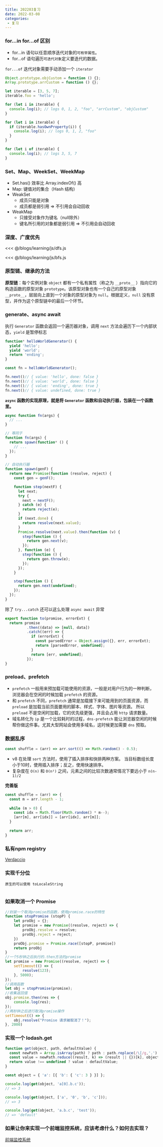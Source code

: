 ```yaml
---
title: 202203复习 
date: 2022-03-08 
categories:
 - 复习
---
```


### for...in for...of 区别

* for...in 语句以任意顺序迭代对象的`可枚举属性`。
* for...of 语句遍历`可迭代对象`定义要迭代的数据。

`for...of` 迭代对象需要手动添加一个 `iterator`

```js
Object.prototype.objCustom = function () {};
Array.prototype.arrCustom = function () {};

let iterable = [3, 5, 7];
iterable.foo = 'hello';

for (let i in iterable) {
  console.log(i); // logs 0, 1, 2, "foo", "arrCustom", "objCustom"
}

for (let i in iterable) {
  if (iterable.hasOwnProperty(i)) {
    console.log(i); // logs 0, 1, 2, "foo"
  }
}

for (let i of iterable) {
  console.log(i); // logs 3, 5, 7
}
```

### Set、Map、WeekSet、WeekMap

* Set.has() 效率比 Array.indexOf() 高
* Map: 键值对的集合（Hash 结构）
* WeakSet
  * 成员只能是对象
  * 成员都是弱引用 => 不引用会自动回收
* WeakMap
  * 只接受对象作为键名（null除外）
  * 键名所引用的对象都是弱引用 => 不引用会自动回收

### 深度、广度优先

<<< @/blogs/learning/js/dfs.js

<<< @/blogs/learning/js/bfs.js

### 原型链、继承的方法

**原型链**：每个实例对象 `object` 都有一个私有属性（称之为 `__proto__` ）指向它的构造函数的原型对象 `prototype`。该原型对象也有一个自己的原型对象`__proto__`，层层向上直到一个对象的原型对象为 `null`。根据定义，`null` 没有原型，并作为这个原型链中的最后一个环节。

### generate、async await

执行 `Generator` 函数会返回一个遍历器对象，调用 `next` 方法会遍历下一个内部状态，`yield` 是暂停标志

```js
function* helloWorldGenerator() {
  yield 'hello';
  yield 'world';
  return 'ending';
}

const fn = helloWorldGenerator();

fn.next()// { value: 'hello', done: false }
fn.next()// { value: 'world', done: false }
fn.next()// { value: 'ending', done: true }
fn.next()// { value: undefined, done: true }
```

**`async` 函数的实现原理，就是将 `Generator` 函数和自动执行器，包装在一个函数里。**

```js
async function fn(args) {
  // ...
}

// 等同于
function fn(args) {
  return spawn(function* () {
    // ...
  });
}

// 自动执行器
function spawn(genF) {
  return new Promise(function (resolve, reject) {
    const gen = genF();

    function step(nextF) {
      let next;
      try {
        next = nextF();
      } catch (e) {
        return reject(e);
      }
      if (next.done) {
        return resolve(next.value);
      }
      Promise.resolve(next.value).then(function (v) {
        step(function () {
          return gen.next(v);
        });
      }, function (e) {
        step(function () {
          return gen.throw(e);
        });
      });
    }

    step(function () {
      return gen.next(undefined);
    });
  });
}
```

除了 `try...catch` 还可以这么处理 `async await` 异常

```js
export function to(promise, errorExt) {
  return promise
          .then((data) => [null, data])
          .catch((err) => {
            if (errorExt) {
              const parsedError = Object.assign({}, err, errorExt);
              return [parsedError, undefined];
            }
            return [err, undefined];
          });
}
```


### preload、prefetch

* `prefetch` 一般用来预加载可能使用的资源，一般是对用户行为的一种判断，浏览器会在空闲的时候加载 `prefetch` 的资源。
* 和 `prefetch` 不同，`prefetch` 通常是加载接下来可能用到的页面资源，而 `preload` 是加载当前页面要用的脚本、样式、字体、图片等资源。 所以 `preload` 不是空闲时加载，它的优先级更强，并且会占用 `http` 请求数量。
* 域名转化为 `ip` 是一个比较耗时的过程，`dns-prefetch` 能让浏览器空闲的时候帮你做这件事。尤其大型网站会使用多域名，这时候更加需要 `dns` 预取。



### 数据乱序

```js
const shuffle = (arr) => arr.sort(() => Math.random() - 0.5);
```

* v8 在处理 `sort` 方法时，使用了插入排序和快排两种方案。 当目标数组长度小于10时，使用插入排序；反之，使用快速排序。
* 复杂度在 `O(n)` 和 `O(n²)` 之间，元素之间的比较次数通常情况下要远小于 `n(n-1)/2`

**完善版**

```js
const shuffle = (arr) => {
  const m = arr.length - 1;
  
  while (m > 0) {
    const idx = Math.floor(Math.random() * m--);
    [arr[m], arr[idx]] = [arr[idx], arr[m]];
  }
  
  return arr;
}
```

### 私有npm registry

[Verdaccio](https://verdaccio.org/zh-cn/docs/what-is-verdaccio/)

### 实现千分位

`原生的可以使用 toLocaleString`

```js

```

### 如果取消一个 Promise

```js
//封装一个取消promise的函数，使用promise.race的特性
function stopPromise (stopP) {
	let proObj = {};
	let promise = new Promise((resolve, reject) => {
		proObj.resolve = resolve;
		proObj.reject = reject;
	})
	proObj.promise = Promise.race([stopP, promise])
	return proObj
}
//一个5秒钟之后执行的.then方法的promise
let promise = new Promise((resolve, reject) => {
    setTimeout(() => {
        resolve(123);
    }, 5000);
});
//调用函数
let obj = stopPromise(promise);
//收集返回值
obj.promise.then(res => {
    console.log(res);
});
//两秒钟之后进行取消promise操作
setTimeout(() => {
	obj.resolve("Promise 请求被取消了！");
}, 2000)
```

### 实现一个 lodash.get

```js
function get(object, path, defaultValue) {
  const newPath = Array.isArray(path) ? path : path.replace(/\[/g,'.').replace(/\]/g,'').split('.')
  const value = newPath.reduce((result, k) => (result || {})[k], object);
  return value !== undefined ? value : defaultValue;
}

const object = { 'a': [{ 'b': { 'c': 3 } }] };

console.log(get(object, 'a[0].b.c'));
// => 3

console.log(get(object, ['a', '0', 'b', 'c']));
// => 3

console.log(get(object, 'a.b.c', 'test'));
// => 'default'

```

### 如果让你来实现一个前端监控系统，应该考虑什么？如何去实现？

[前端监控系统](https://github.com/lgwebdream/FE-Interview/issues/1214)
